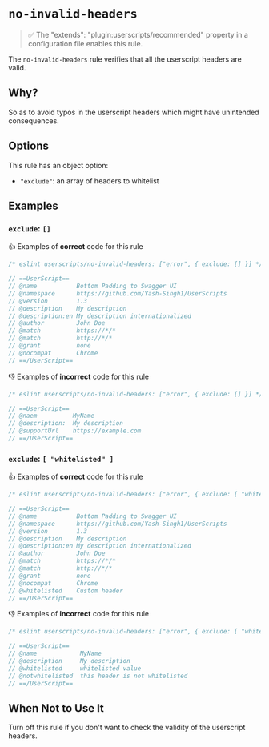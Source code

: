 # `no-invalid-headers`

> ✅ The "extends": "plugin:userscripts/recommended" property in a configuration
> file enables this rule.

The `no-invalid-headers` rule verifies that all the userscript headers are valid.

## Why?

So as to avoid typos in the userscript headers which might have unintended consequences.

## Options

This rule has an object option:

- `"exclude"`: an array of headers to whitelist

## Examples

### `exclude`: `[]`

👍 Examples of **correct** code for this rule

```js
/* eslint userscripts/no-invalid-headers: ["error", { exclude: [] }] */

// ==UserScript==
// @name           Bottom Padding to Swagger UI
// @namespace      https://github.com/Yash-Singh1/UserScripts
// @version        1.3
// @description    My description
// @description:en My description internationalized
// @author         John Doe
// @match          https://*/*
// @match          http://*/*
// @grant          none
// @nocompat       Chrome
// ==/UserScript==
```

👎︎ Examples of **incorrect** code for this rule

```js
/* eslint userscripts/no-invalid-headers: ["error", { exclude: [] }] */

// ==UserScript==
// @naem          MyName
// @description:  My description
// @supportUrl    https://example.com
// ==/UserScript==
```

### `exclude`: `[ "whitelisted" ]`

👍 Examples of **correct** code for this rule

```js
/* eslint userscripts/no-invalid-headers: ["error", { exclude: [ "whitelisted" ] }] */

// ==UserScript==
// @name           Bottom Padding to Swagger UI
// @namespace      https://github.com/Yash-Singh1/UserScripts
// @version        1.3
// @description    My description
// @description:en My description internationalized
// @author         John Doe
// @match          https://*/*
// @match          http://*/*
// @grant          none
// @nocompat       Chrome
// @whitelisted    Custom header
// ==/UserScript==
```

👎︎ Examples of **incorrect** code for this rule

```js
/* eslint userscripts/no-invalid-headers: ["error", { exclude: [ "whitelisted" ] }] */

// ==UserScript==
// @name            MyName
// @description     My description
// @whitelisted     whitelisted value
// @notwhitelisted  this header is not whitelisted
// ==/UserScript==
```

## When Not to Use It

Turn off this rule if you don't want to check the validity of the userscript headers.

